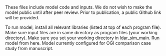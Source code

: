 These files include model code and inputs.
We do not wish to make the model public until after peer review.
Prior to publication, a public Github link will be provided.

To run model, install all relevant libraries (listed at top of each program file).
Make sure input files are in same directory as program files (your working directory).
Make sure you set your working directory in ldar_sim_main. Run model from here.
Model currently configured for OGI comparison case study from manuscript.
